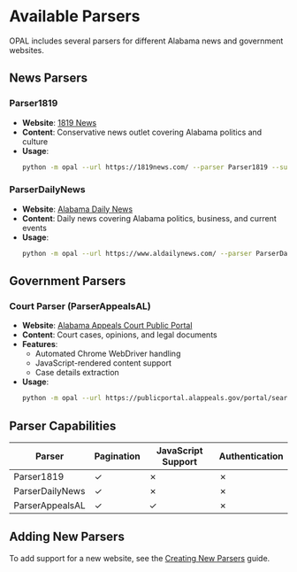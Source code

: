 # Available Parsers

OPAL includes several parsers for different Alabama news and government websites.

## News Parsers

### Parser1819

- **Website**: [1819 News](https://1819news.com/)
- **Content**: Conservative news outlet covering Alabama politics and culture
- **Usage**: 
  ```bash
  python -m opal --url https://1819news.com/ --parser Parser1819 --suffix /news/item
  ```

### ParserDailyNews

- **Website**: [Alabama Daily News](https://www.aldailynews.com/)
- **Content**: Daily news covering Alabama politics, business, and current events
- **Usage**:
  ```bash
  python -m opal --url https://www.aldailynews.com/ --parser ParserDailyNews --suffix /news/item
  ```

## Government Parsers

### Court Parser (ParserAppealsAL)

- **Website**: [Alabama Appeals Court Public Portal](https://publicportal.alappeals.gov/)
- **Content**: Court cases, opinions, and legal documents
- **Features**:
  - Automated Chrome WebDriver handling
  - JavaScript-rendered content support
  - Case details extraction
- **Usage**:
  ```bash
  python -m opal --url https://publicportal.alappeals.gov/portal/search/case/results --parser court
  ```

## Parser Capabilities

| Parser | Pagination | JavaScript Support | Authentication |
|--------|------------|-------------------|----------------|
| Parser1819 | ✓ | ✗ | ✗ |
| ParserDailyNews | ✓ | ✗ | ✗ |
| ParserAppealsAL | ✓ | ✓ | ✗ |

## Adding New Parsers

To add support for a new website, see the [Creating New Parsers](../developer/creating-parsers.md) guide.
